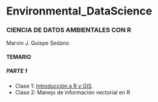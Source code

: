 # Environmental_DataScience
### CIENCIA DE DATOS AMBIENTALES CON R

Marvin J. Quispe Sedano

   
#### TEMARIO
 
##### PARTE 1
 
- Clase 1: [Introducción a R y GIS](https://marvinjonathcn.github.io/Environmental_DataScience/1_Introduccion_a_R_y_GIS.html).
- Clase 2: Manejo de información vectorial en R



